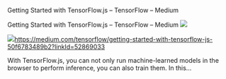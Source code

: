 Getting Started with TensorFlow.js – TensorFlow – Medium

Getting Started with TensorFlow.js – TensorFlow – Medium
![](../_resources/41ffc23236dd0d4a357b3e30ac2c9360.png)

![](../_resources/a59c6579e2ce83f917bf56063cfff56c.png)https://medium.com/tensorflow/getting-started-with-tensorflow-js-50f6783489b2?linkId=52869033

With TensorFlow.js, you can not only run machine-learned models in the browser to perform inference, you can also train them. In this…